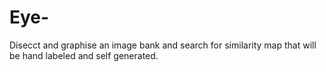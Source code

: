 # Eye-
Disecct and graphise an image bank and search for similarity map that will be hand labeled and self generated.
